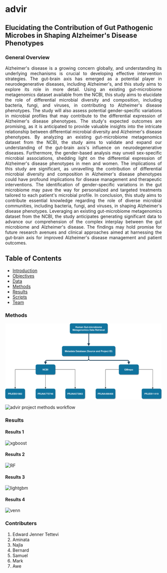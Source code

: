 # advir
## Elucidating the Contribution of Gut Pathogenic Microbes in Shaping Alzheimer's Disease Phenotypes 

### General Overview

<p align="justify"> Alzheimer's disease is a growing concern globally, and understanding its underlying mechanisms is crucial to developing effective intervention strategies. The gut-brain axis has emerged as a potential player in neurodegenerative diseases, including Alzheimer's, and this study aims to explore its role in more detail.
Using an existing gut-microbiome metagenomics dataset available from the NCBI, this study aims to elucidate the role of differential microbial diversity and composition, including bacteria, fungi, and viruses, in contributing to Alzheimer's disease phenotypes. The study will also assess potential gender-specific variations in microbial profiles that may contribute to the differential expression of Alzheimer's disease phenotypes.
The study's expected outcomes are promising, as it is anticipated to provide valuable insights into the intricate relationship between differential microbial diversity and Alzheimer's disease phenotypes. By analyzing an existing gut-microbiome metagenomics dataset from the NCBI, the study aims to validate and expand our understanding of the gut-brain axis's influence on neurodegenerative diseases. Furthermore, the gender-based analysis may unveil sex-specific microbial associations, shedding light on the differential expression of Alzheimer's disease phenotypes in men and women.
The implications of this study are significant, as unravelling the contribution of differential microbial diversity and composition in Alzheimer's disease phenotypes could have profound implications for disease management and therapeutic interventions. The identification of gender-specific variations in the gut microbiome may pave the way for personalized and targeted treatments tailored to each patient's microbial profile.
In conclusion, this study aims to contribute essential knowledge regarding the role of diverse microbial communities, including bacteria, fungi, and viruses, in shaping Alzheimer's disease phenotypes. Leveraging an existing gut-microbiome metagenomics dataset from the NCBI, the study anticipates generating significant data to advance our comprehension of the complex interplay between the gut microbiome and Alzheimer's disease. The findings may hold promise for future research avenues and clinical approaches aimed at harnessing the gut-brain axis for improved Alzheimer's disease management and patient outcomes.  </p> 

## Table of Contents
- [Introduction](#Introduction)
- [Objectives](#Objectives)
- [Data](#Data)
- [Methods](#Methods)
- [Results](#Results)
- [Scripts](#Scripts)
- [Team](#Team)
  

### Methods

![advir project data retreival](figures/Data.Retreival.Workflow.svg) 

![advir project methods workflow](figures/Methods.Workflow.svg)



### Results
#### Results 1
![xgboost](output/1.png)
#### Results 2
![RF](output/2.png)
#### Results 3
![lightgbm](output/3.png)
#### Results 4
![venn](figures/4.png)


### Contributers
1. Edward Jenner Tettevi
2. Aminata
3. Najla
4. Bernard
5. Samuel
6. Mark
7. Awe


